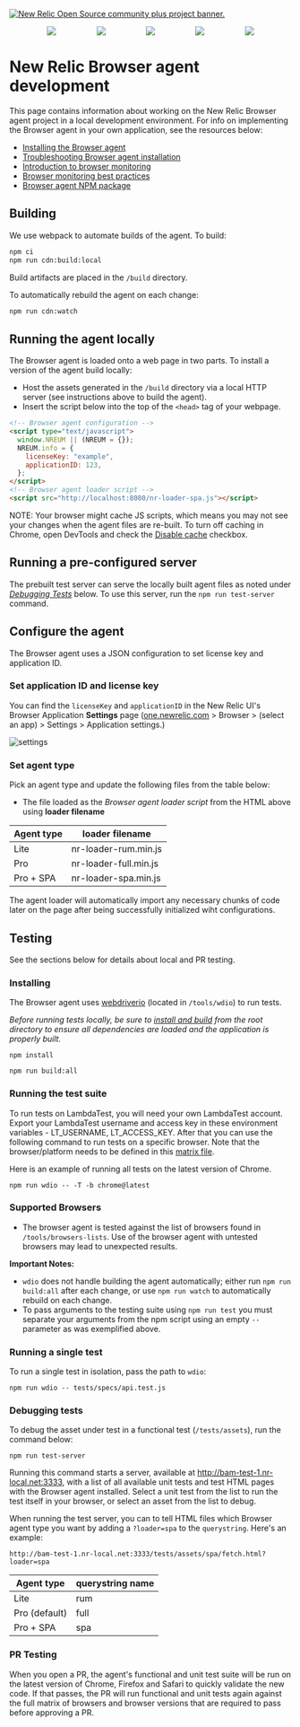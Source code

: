 <a href="https://opensource.newrelic.com/oss-category/#community-plus"><picture><source media="(prefers-color-scheme: dark)" srcset="https://github.com/newrelic/opensource-website/raw/main/src/images/categories/dark/Community_Plus.png"><source media="(prefers-color-scheme: light)" srcset="https://github.com/newrelic/opensource-website/raw/main/src/images/categories/Community_Plus.png"><img alt="New Relic Open Source community plus project banner." src="https://github.com/newrelic/opensource-website/raw/main/src/images/categories/Community_Plus.png"></picture></a>

<div style="display:flex;flex-wrap:wrap;justify-content:space-evenly;align-items:top;margin:0 0 10px">
    <div style="margin:0 5px;"><img src="https://img.shields.io/github/actions/workflow/status/newrelic/newrelic-browser-agent/smoke-test.yml?branch=main&event=schedule&style=plastic&label=Smoke%20Tests" /></div>
    <div style="margin:0 5px;"><img src="https://img.shields.io/github/actions/workflow/status/newrelic/newrelic-browser-agent/tests-polyfill.yml?branch=main&event=schedule&style=plastic&label=Polyfills%20Tests" /></div>
    <div style="margin:0 5px;"><img src="https://img.shields.io/github/v/release/newrelic/newrelic-browser-agent?label=Current%20Release&style=plastic" /></div>
    <div style="margin:0 5px;"><img src="https://img.shields.io/github/commits-since/newrelic/newrelic-browser-agent/latest?style=plastic&label=Next Release - Merged&color=green" /></div>
    <div style="margin:0 5px;"><img src="https://img.shields.io/github/issues-pr/newrelic/newrelic-browser-agent/Next%20Release?color=orange&label=Next%20Release%20-%20In%20Progress&style=plastic" /></div>
</div>

<!-- <h3 style="text-align:center;border-top:1px solid grey;margin:0 0 5px;"><a href="https://one.newrelic.com">https://one.newrelic.com</a></h3>
<div style="display:flex;flex-wrap:wrap;justify-content:space-evenly;align-items:top;;margin:0 0 10px">
    <div style="margin:0 5px;"><img src="https://img.shields.io/endpoint?style=plastic&url=https%3A%2F%2Fnewrelic.github.io%2Fnewrelic-browser-agent-release%2Fbadges%2Fcurrent-version-production.json" /></div>
    <div style="margin:0 5px;"><img src="https://img.shields.io/endpoint?style=plastic&url=https%3A%2F%2Fnewrelic.github.io%2Fnewrelic-browser-agent-release%2Fbadges%2Fupdate-version-production.json" /></div>
    <div style="margin:0 5px;"><img src="https://img.shields.io/endpoint?style=plastic&url=https%3A%2F%2Fnewrelic.github.io%2Fnewrelic-browser-agent-release%2Fbadges%2Fcopy-paste-version-production.json" /></div>
    <div style="margin:0 5px;"><img src="https://img.shields.io/endpoint?style=plastic&url=https%3A%2F%2Fnewrelic.github.io%2Fnewrelic-browser-agent-release%2Fbadges%2Fgeneric-deploy-percent-production.json" /></div>
</div>

<h3 style="text-align:center;border-top:1px solid grey;margin:0 0 5px;"><a href="https://one.eu.newrelic.com">https://one.eu.newrelic.com</a></h3>
<div style="display:flex;flex-wrap:wrap;justify-content:space-evenly;align-items:top;;margin:0 0 10px">
    <div style="margin:0 5px;"><img src="https://img.shields.io/endpoint?style=plastic&url=https%3A%2F%2Fnewrelic.github.io%2Fnewrelic-browser-agent-release%2Fbadges%2Fcurrent-version-eu.json" /></div>
    <div style="margin:0 5px;"><img src="https://img.shields.io/endpoint?style=plastic&url=https%3A%2F%2Fnewrelic.github.io%2Fnewrelic-browser-agent-release%2Fbadges%2Fupdate-version-eu.json" /></div>
    <div style="margin:0 5px;"><img src="https://img.shields.io/endpoint?style=plastic&url=https%3A%2F%2Fnewrelic.github.io%2Fnewrelic-browser-agent-release%2Fbadges%2Fcopy-paste-version-eu.json" /></div>
    <div style="margin:0 5px;"><img src="https://img.shields.io/endpoint?style=plastic&url=https%3A%2F%2Fnewrelic.github.io%2Fnewrelic-browser-agent-release%2Fbadges%2Fgeneric-deploy-percent-eu.json" /></div>
</div> -->

# New Relic Browser agent development

This page contains information about working on the New Relic Browser agent project in a local development environment. For info on implementing the Browser agent in your own application, see the resources below:

- [Installing the Browser agent](https://docs.newrelic.com/docs/browser/browser-monitoring/installation/install-browser-monitoring-agent/)
- [Troubleshooting Browser agent installation](https://docs.newrelic.com/docs/browser/browser-monitoring/troubleshooting/troubleshoot-your-browser-monitoring-installation/)
- [Introduction to browser monitoring](https://docs.newrelic.com/docs/browser/browser-monitoring/getting-started/introduction-browser-monitoring/)
- [Browser monitoring best practices](https://docs.newrelic.com/docs/new-relic-solutions/best-practices-guides/full-stack-observability/browser-monitoring-best-practices-guide/)
- [Browser agent NPM package](https://www.npmjs.com/package/@newrelic/browser-agent)

## Building

We use webpack to automate builds of the agent. To build:

```bash
npm ci
npm run cdn:build:local
```

Build artifacts are placed in the `/build` directory.

To automatically rebuild the agent on each change:

```bash
npm run cdn:watch
```

## Running the agent locally

The Browser agent is loaded onto a web page in two parts. To install a version of the agent build locally:

- Host the assets generated in the `/build` directory via a local HTTP server (see instructions above to build the agent).
- Insert the script below into the top of the `<head>` tag of your webpage.

```html
<!-- Browser agent configuration -->
<script type="text/javascript">
  window.NREUM || (NREUM = {});
  NREUM.info = {
    licenseKey: "example",
    applicationID: 123,
  };
</script>
<!-- Browser agent loader script -->
<script src="http://localhost:8080/nr-loader-spa.js"></script>
```

NOTE: Your browser might cache JS scripts, which means you may not see your changes when the agent files are re-built. To turn off caching in Chrome, open DevTools and check the [Disable cache](https://developer.chrome.com/docs/devtools/network/reference/#disable-cache) checkbox.

## Running a pre-configured server

The prebuilt test server can serve the locally built agent files as noted under _[Debugging Tests](#debugging-tests)_ below. To use this server, run the `npm run test-server` command.

## Configure the agent

The Browser agent uses a JSON configuration to set license key and application ID.

### Set application ID and license key

You can find the `licenseKey` and `applicationID` in the New Relic UI's Browser Application **Settings** page ([one.newrelic.com](https://one.newrelic.com) > Browser > (select an app) > Settings > Application settings.)

![settings](https://user-images.githubusercontent.com/4779220/114478763-e5b18600-9bb3-11eb-98a1-7e4c2221eec4.jpg)

### Set agent type

Pick an agent type and update the following files from the table below:

- The file loaded as the _Browser agent loader script_ from the HTML above using **loader filename**

| Agent type | loader filename       |
| ---------- | --------------------- |
| Lite       | nr-loader-rum.min.js  |
| Pro        | nr-loader-full.min.js |
| Pro + SPA  | nr-loader-spa.min.js  |

The agent loader will automatically import any necessary chunks of code later on the page after being successfully initialized wiht configurations.

## Testing

See the sections below for details about local and PR testing.

### Installing

The Browser agent uses [webdriverio](https://webdriver.io/) (located in `/tools/wdio`) to run tests.

_Before running tests locally, be sure to [install and build](#building) from the root directory to ensure all dependencies are loaded and the application is properly built._

```
npm install
```

```
npm run build:all
```

### Running the test suite

To run tests on LambdaTest, you will need your own LambdaTest account. Export your LambdaTest username and access key in these environment variables - LT_USERNAME, LT_ACCESS_KEY. After that you can use the following command to run tests on a specific browser. Note that the browser/platform needs to be defined in this [matrix file](tools/jil/util/browsers.json).

Here is an example of running all tests on the latest version of Chrome.

```
npm run wdio -- -T -b chrome@latest
```

### Supported Browsers

- The browser agent is tested against the list of browsers found in `/tools/browsers-lists`. Use of the browser agent with untested browsers may lead to unexpected results.

**Important Notes:**

- `wdio` does not handle building the agent automatically;
  either run `npm run build:all` after each change, or use `npm run watch` to automatically rebuild on each change.
- To pass arguments to the testing suite using `npm run test` you must separate your arguments from the npm script using an empty `--` parameter as was exemplified above.

### Running a single test

To run a single test in isolation, pass the path to `wdio`:

```
npm run wdio -- tests/specs/api.test.js
```

### Debugging tests

To debug the asset under test in a functional test (`/tests/assets`), run the command below:

```
npm run test-server
```

Running this command starts a server, available at http://bam-test-1.nr-local.net:3333, with a list of all available unit tests and test HTML pages with the Browser agent installed. Select a unit test from the list to run the test itself in your browser, or select an asset from the list to debug.

When running the test server, you can to tell HTML files which Browser agent type you want by adding a `?loader=spa` to the `querystring`. Here's an example:

```
http://bam-test-1.nr-local.net:3333/tests/assets/spa/fetch.html?loader=spa
```

| Agent type    | querystring name |
| ------------- | ---------------- |
| Lite          | rum              |
| Pro (default) | full             |
| Pro + SPA     | spa              |

### PR Testing

When you open a PR, the agent's functional and unit test suite will be run on the latest version of Chrome, Firefox and Safari to quickly validate the new code. If that passes, the PR will run functional and unit tests again against the full matrix of browsers and browser versions that are required to pass before approving a PR.
